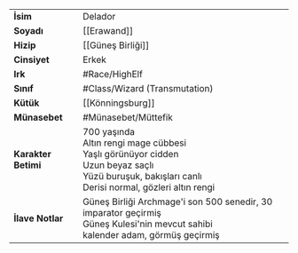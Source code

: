 |  |  |  
|---|---|  
| **İsim** | Delador|  
| **Soyadı** | [[Erawand]]|  
| **Hizip** | [[Güneş Birliği]]|  
| **Cinsiyet** | Erkek|  
| **Irk** | #Race/HighElf|  
| **Sınıf** | #Class/Wizard (Transmutation)|  
| **Kütük** | [[Könningsburg]]|  
| **Münasebet** | #Münasebet/Müttefik|  
| **Karakter Betimi** | 700 yaşında<br>Altın rengi mage cübbesi<br>Yaşlı görünüyor cidden<br>Uzun beyaz saçlı<br>Yüzü buruşuk, bakışları canlı<br>Derisi normal, gözleri altın rengi|  
| **İlave Notlar** | Güneş Birliği Archmage'i son 500 senedir, 30 imparator geçirmiş<br>Güneş Kulesi'nin mevcut sahibi<br>kalender adam, görmüş geçirmiş|  
